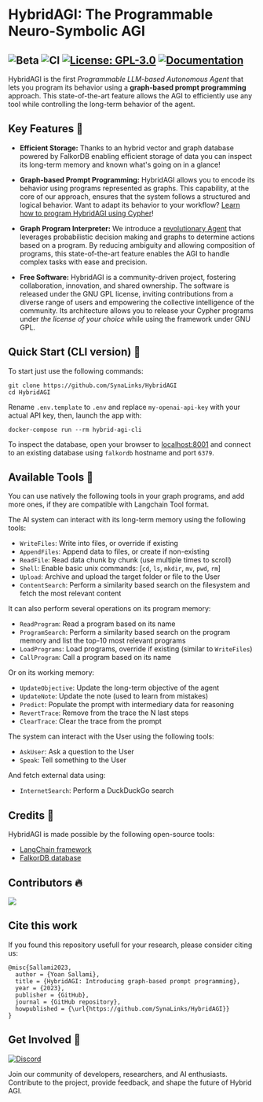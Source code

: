 # HybridAGI: The Programmable Neuro-Symbolic AGI
![Beta](https://img.shields.io/badge/Release-Beta-blue)
![CI](https://github.com/SynaLinks/HybridAGI/actions/workflows/python-package.yaml/badge.svg)
[![License: GPL-3.0](https://img.shields.io/badge/License-GPL-green.svg)](https://opensource.org/license/gpl-3-0/)
[![Documentation](https://img.shields.io/badge/Docs-Documentation-blue)](https://synalinks.github.io/documentation)
---

HybridAGI is the first *Programmable LLM-based Autonomous Agent* that lets you program its behavior using a **graph-based prompt programming** approach. This state-of-the-art feature allows the AGI to efficiently use any tool while controlling the long-term behavior of the agent.

## Key Features 🎉

- **Efficient Storage:** Thanks to an hybrid vector and graph database powered by FalkorDB enabling efficient storage of data you can inspect its long-term memory and known what's going on in a glance!

- **Graph-based Prompt Programming:** HybridAGI allows you to encode its behavior using programs represented as graphs. This capability, at the core of our approach, ensures that the system follows a structured and logical behavior. Want to adapt its behavior to your workflow? [Learn how to program HybridAGI using Cypher](https://synalinks.github.io/documentation)!

- **Graph Program Interpreter:** We introduce a [revolutionary Agent](hybridagi/interpreter/graph_program_interpreter.py) that leverages probabilistic decision making and graphs to determine actions based on a program. By reducing ambiguity and allowing composition of programs, this state-of-the-art feature enables the AGI to handle complex tasks with ease and precision.

- **Free Software:** HybridAGI is a community-driven project, fostering collaboration, innovation, and shared ownership. The software is released under the GNU GPL license, inviting contributions from a diverse range of users and empowering the collective intelligence of the community. Its architecture allows you to release your Cypher programs under *the license of your choice* while using the framework under GNU GPL.

## Quick Start (CLI version) 🚀

To start just use the following commands:
```
git clone https://github.com/SynaLinks/HybridAGI
cd HybridAGI
```

Rename `.env.template` to `.env` and replace `my-openai-api-key` with your actual API key, then, launch the app with:

```
docker-compose run --rm hybrid-agi-cli
```

To inspect the database, open your browser to [localhost:8001](https://localhost:8001) and connect to an existing database using `falkordb` hostname and port `6379`.

## Available Tools 🔨

You can use natively the following tools in your graph programs, and add more ones, if they are compatible with Langchain Tool format.

The AI system can interact with its long-term memory using the following tools:

- `WriteFiles`: Write into files, or override if existing
- `AppendFiles`: Append data to files, or create if non-existing
- `ReadFile`: Read data chunk by chunk (use multiple times to scroll)
- `Shell`: Enable basic unix commands: [`cd`, `ls`, `mkdir`, `mv`, `pwd`, `rm`]
- `Upload`: Archive and upload the target folder or file to the User
- `ContentSearch`: Perform a similarity based search on the filesystem and fetch the most relevant content

It can also perform several operations on its program memory:

- `ReadProgram`: Read a program based on its name
- `ProgramSearch`: Perform a similarity based search on the program memory and list the top-10 most relevant programs
- `LoadPrograms`: Load programs, override if existing (similar to `WriteFiles`)
- `CallProgram`: Call a program based on its name

Or on its working memory:

- `UpdateObjective`: Update the long-term objective of the agent
- `UpdateNote`: Update the note (used to learn from mistakes)
- `Predict`: Populate the prompt with intermediary data for reasoning
- `RevertTrace`: Remove from the trace the N last steps
- `ClearTrace`: Clear the trace from the prompt

The system can interact with the User using the following tools:

- `AskUser`: Ask a question to the User
- `Speak`: Tell something to the User

And fetch external data using:

- `InternetSearch`: Perform a DuckDuckGo search

## Credits 👏

HybridAGI is made possible by the following open-source tools:

- [LangChain framework](https://www.langchain.com/)
- [FalkorDB database](https://www.falkordb.com/)

## Contributors 🔥

<a href="https://github.com/SynaLinks/HybridAGI/graphs/contributors">
  <img src="https://contrib.rocks/image?repo=SynaLinks/HybridAGI" />
</a>

## Cite this work

If you found this repository usefull for your research, please consider citing us:

```
@misc{Sallami2023,
  author = {Yoan Sallami},
  title = {HybridAGI: Introducing graph-based prompt programming},
  year = {2023},
  publisher = {GitHub},
  journal = {GitHub repository},
  howpublished = {\url{https://github.com/SynaLinks/HybridAGI}}
}
```

## Get Involved 💬

[![Discord](https://dcbadge.vercel.app/api/server/zM2rEfsqxj)](https://discord.gg/zM2rEfsqxj)

Join our community of developers, researchers, and AI enthusiasts. Contribute to the project, provide feedback, and shape the future of Hybrid AGI.